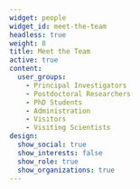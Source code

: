 ```yaml
---
widget: people
widget_id: meet-the-team
headless: true
weight: 8
title: Meet the Team
active: true
content:
  user_groups:
    - Principal Investigators
    - Postdoctoral Researchers
    - PhD Students
    - Administration
    - Visitors
    - Visiting Scientists
design:
  show_social: true
  show_interests: false
  show_role: true
  show_organizations: true
---
```

